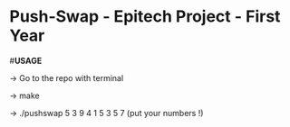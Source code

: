 # Push-Swap - Epitech Project - First Year
  
#__USAGE__

-> Go to the repo with terminal

-> make

-> ./pushswap 5 3 9 4 1 5 3 5 7 (put your numbers !)

